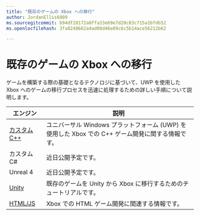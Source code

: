 ```yaml
---
title: "既存のゲームの Xbox への移行"
author: JordanEllis6809
ms.sourcegitcommit: b94df28172a0ffa33e69e7d20c83c715a1bfdb52
ms.openlocfilehash: 3fa8248662a4ad08d46e89c6c5b14ace56212b62

---
```


# 既存のゲームの Xbox への移行

ゲームを構築する際の基礎となるテクノロジに基づいて、UWP を使用した Xbox へのゲームの移行プロセスを迅速に処理するための詳しい手順について説明します。

| エンジン      | 説明 |
|------------|-------------|
|[カスタム C++](development-lanes-custom-cpp.md)| ユニバーサル Windows プラットフォーム (UWP) を使用した Xbox での C++ ゲーム開発に関する情報です。 |
|カスタム C#| 近日公開予定です。 |
|Unreal 4| 近日公開予定です。 |
|[Unity](development-lanes-unity.md)| 既存のゲームを Unity から Xbox に移行するためのチュートリアルです。 |
|[HTML/JS](development-lanes-html.md)| Xbox での HTML ゲーム開発に関連する情報です。 |



<!--HONumber=Jun16_HO3-->


